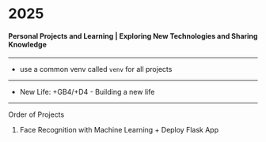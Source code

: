 # 2025
#### Personal Projects and Learning | Exploring New Technologies and Sharing Knowledge

---

- use a common venv called `venv` for all projects

--- 

- New Life: +GB4/+D4  -  Building a new life

---
Order of Projects

1. Face Recognition with Machine Learning + Deploy Flask App